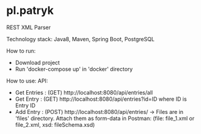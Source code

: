 # pl.patryk
REST XML Parser

Technology stack:
Java8, Maven, Spring Boot, PostgreSQL

How to run:
- Download project
- Run 'docker-compose up' in 'docker' directory

How to use:
API:
- Get Entries : (GET) http://localhost:8080/api/entries/all
- Get Entry : (GET) http://localhost:8080/api/entries?id=ID where ID is Entry ID
- Add Entry : (POST) http://localhost:8080/api/entries/ -> Files are in 'files' directory. Attach them as form-data in Postman: (file: file_1.xml or file_2.xml, xsd: fileSchema.xsd)
